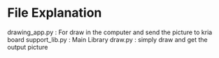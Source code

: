 # File Explanation 
drawing_app.py : For draw in the computer and send the picture to kria board 
support_lib.py : Main Library
draw.py : simply draw and get the output picture